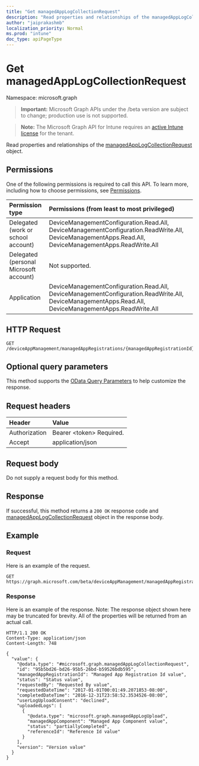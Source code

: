 ```yaml
---
title: "Get managedAppLogCollectionRequest"
description: "Read properties and relationships of the managedAppLogCollectionRequest object."
author: "jaiprakashmb"
localization_priority: Normal
ms.prod: "intune"
doc_type: apiPageType
---
```


# Get managedAppLogCollectionRequest

Namespace: microsoft.graph

> **Important:** Microsoft Graph APIs under the /beta version are subject to change; production use is not supported.

> **Note:** The Microsoft Graph API for Intune requires an [active Intune license](https://go.microsoft.com/fwlink/?linkid=839381) for the tenant.

Read properties and relationships of the [managedAppLogCollectionRequest](../resources/intune-mam-managedapplogcollectionrequest.md) object.

## Permissions
One of the following permissions is required to call this API. To learn more, including how to choose permissions, see [Permissions](/graph/permissions-reference).

|Permission type|Permissions (from least to most privileged)|
|:---|:---|
|Delegated (work or school account)|DeviceManagementConfiguration.Read.All, DeviceManagementConfiguration.ReadWrite.All, DeviceManagementApps.Read.All, DeviceManagementApps.ReadWrite.All|
|Delegated (personal Microsoft account)|Not supported.|
|Application|DeviceManagementConfiguration.Read.All, DeviceManagementConfiguration.ReadWrite.All, DeviceManagementApps.Read.All, DeviceManagementApps.ReadWrite.All|

## HTTP Request
<!-- {
  "blockType": "ignored"
}
-->
``` http
GET /deviceAppManagement/managedAppRegistrations/{managedAppRegistrationId}/managedAppLogCollectionRequests/{managedAppLogCollectionRequestId}
```

## Optional query parameters
This method supports the [OData Query Parameters](/graph/query-parameters) to help customize the response.

## Request headers
|Header|Value|
|:---|:---|
|Authorization|Bearer &lt;token&gt; Required.|
|Accept|application/json|

## Request body
Do not supply a request body for this method.

## Response
If successful, this method returns a `200 OK` response code and [managedAppLogCollectionRequest](../resources/intune-mam-managedapplogcollectionrequest.md) object in the response body.

## Example

### Request
Here is an example of the request.
``` http
GET https://graph.microsoft.com/beta/deviceAppManagement/managedAppRegistrations/{managedAppRegistrationId}/managedAppLogCollectionRequests/{managedAppLogCollectionRequestId}
```

### Response
Here is an example of the response. Note: The response object shown here may be truncated for brevity. All of the properties will be returned from an actual call.
``` http
HTTP/1.1 200 OK
Content-Type: application/json
Content-Length: 748

{
  "value": {
    "@odata.type": "#microsoft.graph.managedAppLogCollectionRequest",
    "id": "95b5bd26-bd26-95b5-26bd-b59526bdb595",
    "managedAppRegistrationId": "Managed App Registration Id value",
    "status": "Status value",
    "requestedBy": "Requested By value",
    "requestedDateTime": "2017-01-01T00:01:49.2071853-08:00",
    "completedDateTime": "2016-12-31T23:58:52.3534526-08:00",
    "userLogUploadConsent": "declined",
    "uploadedLogs": [
      {
        "@odata.type": "microsoft.graph.managedAppLogUpload",
        "managedAppComponent": "Managed App Component value",
        "status": "partiallyCompleted",
        "referenceId": "Reference Id value"
      }
    ],
    "version": "Version value"
  }
}
```
